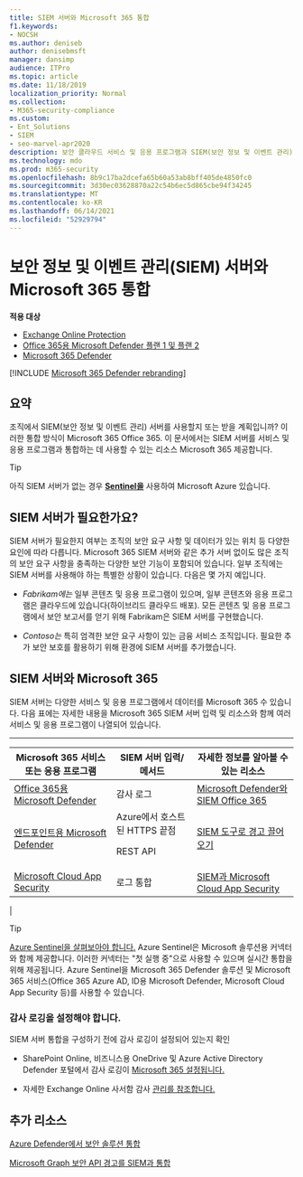 ```yaml
---
title: SIEM 서버와 Microsoft 365 통합
f1.keywords:
- NOCSH
ms.author: deniseb
author: denisebmsft
manager: dansimp
audience: ITPro
ms.topic: article
ms.date: 11/18/2019
localization_priority: Normal
ms.collection:
- M365-security-compliance
ms.custom:
- Ent_Solutions
- SIEM
- seo-marvel-apr2020
description: 보안 클라우드 서비스 및 응용 프로그램과 SIEM(보안 정보 및 이벤트 관리) 서버 Microsoft 365 개요를 참조하세요.
ms.technology: mdo
ms.prod: m365-security
ms.openlocfilehash: 8b9c17ba2dcefa65b60a53ab8bff405de4850fc0
ms.sourcegitcommit: 3d30ec03628870a22c54b6ec5d865cbe94f34245
ms.translationtype: MT
ms.contentlocale: ko-KR
ms.lasthandoff: 06/14/2021
ms.locfileid: "52929794"
---
```

# <a name="security-information-and-event-management-siem-server-integration-with-microsoft-365-services-and-applications"></a>보안 정보 및 이벤트 관리(SIEM) 서버와 Microsoft 365 통합

**적용 대상**
- [Exchange Online Protection](exchange-online-protection-overview.md)
- [Office 365용 Microsoft Defender 플랜 1 및 플랜 2](defender-for-office-365.md)
- [Microsoft 365 Defender](../defender/microsoft-365-defender.md)

[!INCLUDE [Microsoft 365 Defender rebranding](../includes/microsoft-defender-for-office.md)]

## <a name="summary"></a>요약

조직에서 SIEM(보안 정보 및 이벤트 관리) 서버를 사용할지 또는 받을 계획입니까? 이러한 통합 방식이 Microsoft 365 Office 365. 이 문서에서는 SIEM 서버를 서비스 및 응용 프로그램과 통합하는 데 사용할 수 있는 리소스 Microsoft 365 제공합니다.

> [!TIP]
> 아직 SIEM 서버가 없는 경우 **[Sentinel을](/azure/sentinel/overview)** 사용하여 Microsoft Azure 있습니다.

## <a name="do-i-need-a-siem-server"></a>SIEM 서버가 필요한가요?

SIEM 서버가 필요한지 여부는 조직의 보안 요구 사항 및 데이터가 있는 위치 등 다양한 요인에 따라 다릅니다. Microsoft 365 SIEM 서버와 같은 추가 서버 없이도 많은 조직의 보안 요구 사항을 충족하는 다양한 보안 기능이 포함되어 있습니다. 일부 조직에는 SIEM 서버를 사용해야 하는 특별한 상황이 있습니다. 다음은 몇 가지 예입니다.

- *Fabrikam에는* 일부 콘텐츠 및 응용 프로그램이 있으며, 일부 콘텐츠와 응용 프로그램은 클라우드에 있습니다(하이브리드 클라우드 배포). 모든 콘텐츠 및 응용 프로그램에서 보안 보고서를 얻기 위해 Fabrikam은 SIEM 서버를 구현했습니다.

- *Contoso는* 특히 엄격한 보안 요구 사항이 있는 금융 서비스 조직입니다. 필요한 추가 보안 보호를 활용하기 위해 환경에 SIEM 서버를 추가했습니다.

## <a name="siem-server-integration-with-microsoft-365"></a>SIEM 서버와 Microsoft 365

SIEM 서버는 다양한 서비스 및 응용 프로그램에서 데이터를 Microsoft 365 수 있습니다. 다음 표에는 자세한 내용을 Microsoft 365 SIEM 서버 입력 및 리소스와 함께 여러 서비스 및 응용 프로그램이 나열되어 있습니다.

****

|Microsoft 365 서비스 또는 응용 프로그램|SIEM 서버 입력/메서드|자세한 정보를 알아볼 수 있는 리소스|
|---|---|---|
|[Office 365용 Microsoft Defender](defender-for-office-365.md)|감사 로그|[Microsoft Defender와 SIEM Office 365](siem-integration-with-office-365-ti.md)|
|[엔드포인트용 Microsoft Defender](/windows/security/threat-protection/) |Azure에서 호스트된 HTTPS 끝점 <p> REST API|[SIEM 도구로 경고 끌어오기](../defender-endpoint/configure-siem.md)|
|[Microsoft Cloud App Security](/cloud-app-security/what-is-cloud-app-security)|로그 통합|[SIEM과 Microsoft Cloud App Security](/cloud-app-security/siem)|
|

> [!TIP]
> [Azure Sentinel을 살펴보아야 합니다.](/azure/sentinel/overview) Azure Sentinel은 Microsoft 솔루션용 커넥터와 함께 제공합니다. 이러한 커넥터는 "첫 실행 중"으로 사용할 수 있으며 실시간 통합을 위해 제공됩니다. Azure Sentinel을 Microsoft 365 Defender 솔루션 및 Microsoft 365 서비스(Office 365 Azure AD, ID용 Microsoft Defender, Microsoft Cloud App Security 등)를 사용할 수 있습니다.

### <a name="audit-logging-must-be-turned-on"></a>감사 로깅을 설정해야 합니다.

SIEM 서버 통합을 구성하기 전에 감사 로깅이 설정되어 있는지 확인

- SharePoint Online, 비즈니스용 OneDrive 및 Azure Active Directory Defender 포털에서 감사 로깅이 [Microsoft 365 설정됩니다.](../../compliance/turn-audit-log-search-on-or-off.md)

- 자세한 Exchange Online 사서함 감사 [관리를 참조합니다.](../../compliance/enable-mailbox-auditing.md)

## <a name="more-resources"></a>추가 리소스

[Azure Defender에서 보안 솔루션 통합](/azure/security-center/security-center-partner-integration#exporting-data-to-a-siem)

[Microsoft Graph 보안 API 경고를 SIEM과 통합](/graph/security-integration)